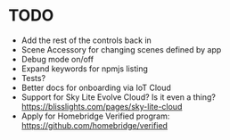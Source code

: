 # TODO

- Add the rest of the controls back in
- Scene Accessory for changing scenes defined by app
- Debug mode on/off
- Expand keywords for npmjs listing
- Tests?
- Better docs for onboarding via IoT Cloud
- Support for Sky Lite Evolve Cloud? Is it even a thing? https://blisslights.com/pages/sky-lite-cloud
- Apply for Homebridge Verified program: https://github.com/homebridge/verified